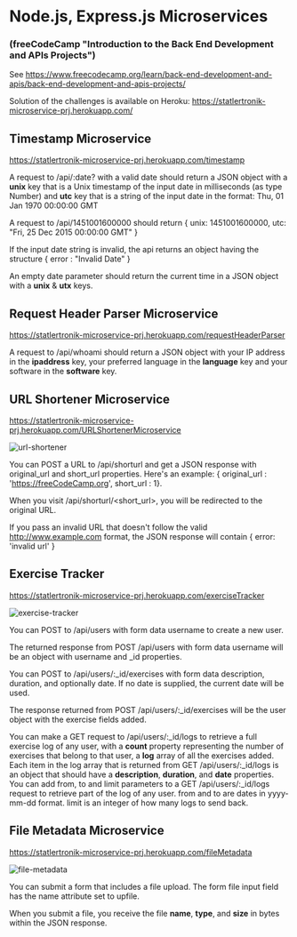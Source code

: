 
# Node.js, Express.js Microservices

### (freeCodeCamp "Introduction to the Back End Development and APIs Projects")

See https://www.freecodecamp.org/learn/back-end-development-and-apis/back-end-development-and-apis-projects/

Solution of the challenges is available on Heroku: https://statlertronik-microservice-prj.herokuapp.com/

## Timestamp Microservice  
https://statlertronik-microservice-prj.herokuapp.com/timestamp

A request to /api/:date? with a valid date should return a JSON object with a **unix** key that is a Unix timestamp of the input date in milliseconds (as type Number) and **utc** key that is a string of the input date in the format: Thu, 01 Jan 1970 00:00:00 GMT

A request to /api/1451001600000 should return { unix: 1451001600000, utc: "Fri, 25 Dec 2015 00:00:00 GMT" }

If the input date string is invalid, the api returns an object having the structure { error : "Invalid Date" }

An empty date parameter should return the current time in a JSON object with a **unix** & **utx** keys.

## Request Header Parser Microservice  
https://statlertronik-microservice-prj.herokuapp.com/requestHeaderParser

A request to /api/whoami should return a JSON object with your IP address in the **ipaddress** key, your preferred language in the **language** key and your software in the **software** key.

## URL Shortener Microservice  
https://statlertronik-microservice-prj.herokuapp.com/URLShortenerMicroservice

![url-shortener](https://user-images.githubusercontent.com/54773918/185158931-f961edfd-0fdf-4153-8b5e-52091546dd53.png)


You can POST a URL to /api/shorturl and get a JSON response with original_url and short_url properties. Here's an example: { original_url : 'https://freeCodeCamp.org', short_url : 1}.

When you visit /api/shorturl/<short_url>, you will be redirected to the original URL.

If you pass an invalid URL that doesn't follow the valid http://www.example.com format, the JSON response will contain { error: 'invalid url' }

## Exercise Tracker  
https://statlertronik-microservice-prj.herokuapp.com/exerciseTracker

![exercise-tracker](https://user-images.githubusercontent.com/54773918/185161574-6b655954-8c50-44d6-96f1-fadc58566279.png)

You can POST to /api/users with form data username to create a new user.

The returned response from POST /api/users with form data username will be an object with username and _id properties.

You can POST to /api/users/:_id/exercises with form data description, duration, and optionally date. If no date is supplied, the current date will be used.

The response returned from POST /api/users/:_id/exercises will be the user object with the exercise fields added.

You can make a GET request to /api/users/:_id/logs to retrieve a full exercise log of any user, with a **count** property representing the number of exercises that belong to that user, a **log** array of all the exercises added. Each item in the log array that is returned from GET /api/users/:_id/logs is an object that should have a **description**, **duration**, and **date** properties. You can add from, to and limit parameters to a GET /api/users/:_id/logs request to retrieve part of the log of any user. from and to are dates in yyyy-mm-dd format. limit is an integer of how many logs to send back.

## File Metadata Microservice  
https://statlertronik-microservice-prj.herokuapp.com/fileMetadata

![file-metadata](https://user-images.githubusercontent.com/54773918/185170015-681ac82f-e604-4c02-b34e-e47e15b2239e.png)

You can submit a form that includes a file upload. The form file input field has the name attribute set to upfile.

When you submit a file, you receive the file **name**, **type**, and **size** in bytes within the JSON response.





